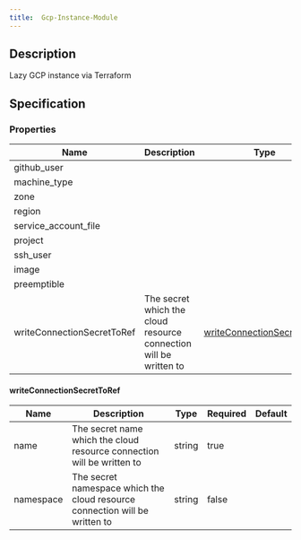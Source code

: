 ```yaml
---
title:  Gcp-Instance-Module
---
```


## Description

Lazy GCP instance via Terraform

## Specification


### Properties

 Name | Description | Type | Required | Default 
 ------------ | ------------- | ------------- | ------------- | ------------- 
 github_user |  |  | true |  
 machine_type |  |  | false |  
 zone |  |  | false |  
 region |  |  | false |  
 service_account_file |  |  | false |  
 project |  |  | true |  
 ssh_user |  |  | true |  
 image |  |  | false |  
 preemptible |  |  | false |  
 writeConnectionSecretToRef | The secret which the cloud resource connection will be written to | [writeConnectionSecretToRef](#writeConnectionSecretToRef) | false |  


#### writeConnectionSecretToRef

 Name | Description | Type | Required | Default 
 ------------ | ------------- | ------------- | ------------- | ------------- 
 name | The secret name which the cloud resource connection will be written to | string | true |  
 namespace | The secret namespace which the cloud resource connection will be written to | string | false |  
